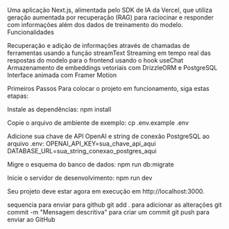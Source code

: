 Uma aplicação Next.js, alimentada pelo SDK de IA da Vercel, que utiliza geração aumentada por recuperação (RAG) para raciocinar e responder com informações além dos dados de treinamento do modelo.
Funcionalidades

Recuperação e adição de informações através de chamadas de ferramentas usando a função streamText
Streaming em tempo real das respostas do modelo para o frontend usando o hook useChat
Armazenamento de embeddings vetoriais com DrizzleORM e PostgreSQL
Interface animada com Framer Motion

Primeiros Passos
Para colocar o projeto em funcionamento, siga estas etapas:

Instale as dependências:
npm install

Copie o arquivo de ambiente de exemplo:
cp .env.example .env

Adicione sua chave de API OpenAI e string de conexão PostgreSQL ao arquivo .env:
OPENAI_API_KEY=sua_chave_api_aqui
DATABASE_URL=sua_string_conexao_postgres_aqui

Migre o esquema do banco de dados:
npm run db:migrate

Inicie o servidor de desenvolvimento:
npm run dev


Seu projeto deve estar agora em execução em http://localhost:3000.

sequencia para enviar para github
git add . para adicionar as alterações
git commit -m "Mensagem descritiva" para criar um commit
git push para enviar ao GitHub